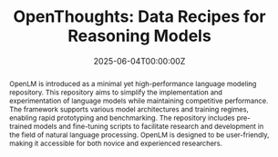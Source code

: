 ---
title: "OpenThoughts: Data Recipes for Reasoning Models"

# Authors
authors:
- Etash Guha
- Mitchell Wortsman
- Samir Yitzhak Gadre
- Achal Dave
- Maciej Kilian
- Weijia Shi
- Jean Mercat
- Georgios Smyrnis
- Gabriel Ilharco
- Matt Jordan
- Reinhard Heckel
- Alex Dimakis
- Ali Farhadi
- Vaishaal Shankar
- Ludwig Schmidt

date: "2025-06-04T00:00:00Z"
doi: "arXiv:2506.04178"

# Schedule page publish date (NOT publication's date).
publishDate: "2025-06-04T00:00:00Z"

# Publication type.
# Legend: 0 = Uncategorized; 1 = Conference paper; 2 = Journal article;
# 3 = Preprint / Working Paper; 4 = Report; 5 = Book; 6 = Book section;
# 7 = Thesis; 8 = Patent
publication_types: ["3"]

# Publication name and optional abbreviated publication name.
publication: arXiv preprint
publication_short: In *GitHub*

abstract: OpenLM is introduced as a minimal yet high-performance language modeling repository. This repository aims to simplify the implementation and experimentation of language models while maintaining competitive performance. The framework supports various model architectures and training regimes, enabling rapid prototyping and benchmarking. The repository includes pre-trained models and fine-tuning scripts to facilitate research and development in the field of natural language processing. OpenLM is designed to be user-friendly, making it accessible for both novice and experienced researchers.

tags: []

# Display this page in the Featured widget?
featured: true

# Custom links (uncomment lines below)
# links:
# - name: Custom Link
#   url: http://example.org

url_code: 'https://github.com/mlfoundations/open_lm'
# url_dataset: ''
# url_poster: ''
url_project: 'https://laion.ai/blog/open-lm/'
# url_slides: ''
# url_source: ''
# url_video: ''

# Featured image
# To use, add an image named `featured.jpg/png` to your page's folder. 
image:
  caption: 'Visualization of the OpenLM repository framework and capabilities.'
  focal_point: ""
  preview_only: false

# Associated Projects (optional).
#   Associate this publication with one or more of your projects.
#   Simply enter your project's folder or file name without extension.
#   E.g. `internal-project` references `content/project/internal-project/index.md`.
#   Otherwise, set `projects: []`.
# projects:
# - example

# Slides (optional).
#   Associate this publication with Markdown slides.
#   Simply enter your slide deck's filename without extension.
#   E.g. `slides: "example"` references `content/slides/example/index.md`.
#   Otherwise, set `slides: ""`.
slides: ""
---